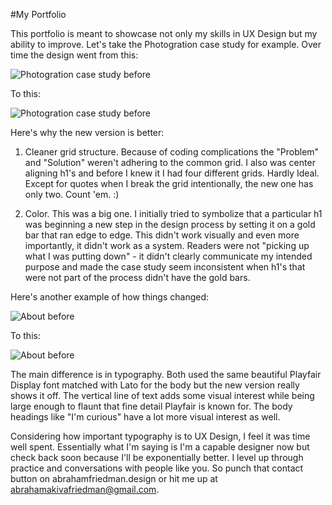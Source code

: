 #My Portfolio

This portfolio is meant to showcase not only my skills in UX Design but my ability to improve. Let's take the Photogration case study for example. Over time the design went from this:


<img style="max-width:600px;" alt="Photogration case study before" src=images/case_study_before.png>

To this:

<img style="max-width:600px;" alt="Photogration case study before" src=images/case_study_after.png>

Here's why the new version is better:

1) Cleaner grid structure. Because of coding complications the "Problem" and "Solution" weren't adhering to the common grid. I also was center aligning h1's and before I knew it I had four different grids. Hardly Ideal. Except for quotes when I break the grid intentionally, the new one has only two. Count 'em. :)

2) Color. This was a big one. I initially tried to symbolize that a particular h1 was beginning a new step in the design process by setting it on a gold bar that ran edge to edge. This didn't work visually and even more importantly, it didn't work as a system. Readers were not "picking up what I was putting down" - it didn't clearly communicate my intended purpose and made the case study seem inconsistent when h1's that were not part of the process didn't have the gold bars.   

Here's another example of how things changed:

<img style="max-width:600px;" alt="About before" src=images/about_before.png>

To this:

<img style="max-width:600px;" alt="About before" src=images/about_after.png>

The main difference is in typography. Both used the same beautiful Playfair Display font matched with Lato for the body but the new version really shows it off. The vertical line of text adds some visual interest while being large enough to flaunt that fine detail Playfair is known for. The body headings like "I'm curious" have a lot more visual interest as well.

Considering how important typography is to UX Design, I feel it was time well spent. Essentially what I'm saying is I'm a capable designer now but check back soon because I'll be exponentially better. I level up through practice and conversations with people like you. So punch that contact button on abrahamfriedman.design or hit me up at abrahamakivafriedman@gmail.com.
